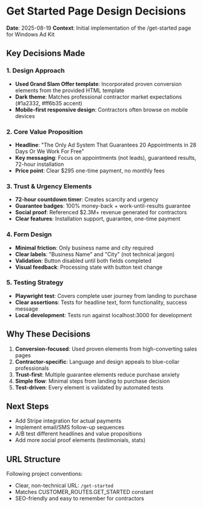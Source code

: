 # Get Started Page Design Decisions

**Date**: 2025-08-19
**Context**: Initial implementation of the /get-started page for Windows Ad Kit

## Key Decisions Made

### 1. Design Approach
- **Used Grand Slam Offer template**: Incorporated proven conversion elements from the provided HTML template
- **Dark theme**: Matches professional contractor market expectations (#1a2332, #ff6b35 accent)
- **Mobile-first responsive design**: Contractors often browse on mobile devices

### 2. Core Value Proposition
- **Headline**: "The Only Ad System That Guarantees 20 Appointments in 28 Days Or We Work For Free"
- **Key messaging**: Focus on appointments (not leads), guaranteed results, 72-hour installation
- **Price point**: Clear $295 one-time payment, no monthly fees

### 3. Trust & Urgency Elements
- **72-hour countdown timer**: Creates scarcity and urgency
- **Guarantee badges**: 100% money-back + work-until-results guarantee
- **Social proof**: Referenced $2.3M+ revenue generated for contractors
- **Clear features**: Installation support, guarantee, one-time payment

### 4. Form Design
- **Minimal friction**: Only business name and city required
- **Clear labels**: "Business Name" and "City" (not technical jargon)
- **Validation**: Button disabled until both fields completed
- **Visual feedback**: Processing state with button text change

### 5. Testing Strategy
- **Playwright test**: Covers complete user journey from landing to purchase
- **Clear assertions**: Tests for headline text, form functionality, success message
- **Local development**: Tests run against localhost:3000 for development

## Why These Decisions

1. **Conversion-focused**: Used proven elements from high-converting sales pages
2. **Contractor-specific**: Language and design appeals to blue-collar professionals
3. **Trust-first**: Multiple guarantee elements reduce purchase anxiety
4. **Simple flow**: Minimal steps from landing to purchase decision
5. **Test-driven**: Every element is validated by automated tests

## Next Steps
- Add Stripe integration for actual payments
- Implement email/SMS follow-up sequences
- A/B test different headlines and value propositions
- Add more social proof elements (testimonials, stats)

## URL Structure
Following project conventions:
- Clear, non-technical URL: `/get-started` 
- Matches CUSTOMER_ROUTES.GET_STARTED constant
- SEO-friendly and easy to remember for contractors